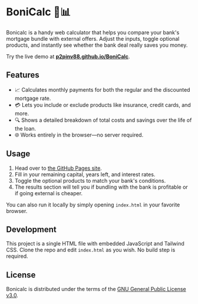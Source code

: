# BoniCalc 🏡📊

Bonicalc is a handy web calculator that helps you compare your bank's mortgage bundle with external offers. Adjust the inputs, toggle optional products, and instantly see whether the bank deal really saves you money.

Try the live demo at **[p2pinv88.github.io/BoniCalc](https://p2pinv88.github.io/BoniCalc/)**.

## Features

- 📈 Calculates monthly payments for both the regular and the discounted mortgage rate.
- 💳 Lets you include or exclude products like insurance, credit cards, and more.
- 🔍 Shows a detailed breakdown of total costs and savings over the life of the loan.
- 🌐 Works entirely in the browser—no server required.

## Usage

1. Head over to [the GitHub Pages site](https://p2pinv88.github.io/BoniCalc/).
2. Fill in your remaining capital, years left, and interest rates.
3. Toggle the optional products to match your bank's conditions.
4. The results section will tell you if bundling with the bank is profitable or if going external is cheaper.

You can also run it locally by simply opening `index.html` in your favorite browser.

## Development

This project is a single HTML file with embedded JavaScript and Tailwind CSS. Clone the repo and edit `index.html` as you wish. No build step is required.

## License

Bonicalc is distributed under the terms of the [GNU General Public License v3.0](LICENSE).
